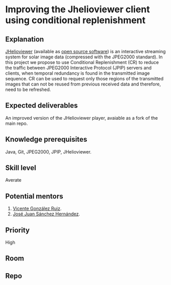 # Improving the Jhelioviewer client using conditional replenishment

## Explanation

[JHelioviewer](https://www.jhelioviewer.org/) (available as [open source software](https://github.com/Helioviewer-Project/JHelioviewer-SWHV)) is an interactive streaming system for solar image data (compressed with the JPEG2000 standard). In this project we propose to use Conditional Replenishment (CR) to reduce the traffic between JPEG2000 Interactive Protocol (JPIP) servers and clients, when temporal redundancy is found in the transmitted image sequence. CR can be used to request only those regions of the transmitted images that can not be reused from previous received data and therefore, need to be refreshed.

## Expected deliverables

An improved version of the JHelioviewer player, avaiable as a fork of the main repo.

## Knowledge prerequisites

Java, Git, JPEG2000, JPIP, JHelioviewer.

## Skill level

Averate

## Potential mentors

1. [Vicente González Ruiz]().
2. [José Juan Sánchez Hernández]().

## Priority

High

## Room



## Repo
